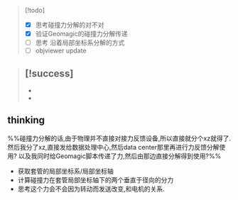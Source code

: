 
>[!todo]
>- [x] 思考碰撞力分解的对不对
>- [x] 验证Geomagic的碰撞力分解传递
>- [ ] 思考 沿着局部坐标系分解的方式
>- [ ] objviewer update

>[!success]
>-
>-
>-

## thinking
%%碰撞力分解的话,由于物理并不直接对接力反馈设备,所以直接就分个xz就得了.
然后我分了xz,直接发给数据处理中心,然后data center那里再进行力反馈分解使用?
以及我同时给Geomagic脚本传递了力,然后由那边直接分解得到使用?%%

- 获取套管的局部坐标系/局部坐标轴
- 计算碰撞力在套管局部坐标轴下的两个垂直于径向的分力
- 思考这个力会不会因为转动而发送改变,和电机的关系.
